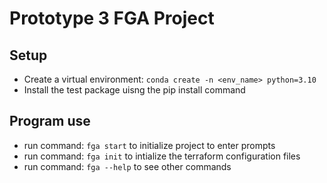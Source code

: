 # Prototype 3 FGA Project

## Setup

- Create a virtual environment: `conda create -n <env_name> python=3.10`
- Install the test package uisng the pip install command

## Program use

- run command: `fga start` to initialize project to enter prompts
- run command: `fga init` to intialize the terraform configuration files
- run command: `fga --help` to see other commands